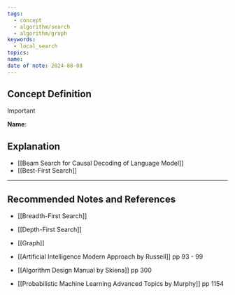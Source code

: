 ```yaml
---
tags:
  - concept
  - algorithm/search
  - algorithm/graph
keywords:
  - local_search
topics: 
name: 
date of note: 2024-08-08
---
```


## Concept Definition

>[!important]
>**Name**: 



## Explanation

- [[Beam Search for Causal Decoding of Language Model]]
- [[Best-First Search]]


-----------
##  Recommended Notes and References


- [[Breadth-First Search]]
- [[Depth-First Search]]
- [[Graph]]

- [[Artificial Intelligence Modern Approach by Russell]] pp 93 - 99
- [[Algorithm Design Manual by Skiena]] pp 300
- [[Probabilistic Machine Learning Advanced Topics by Murphy]] pp 1154